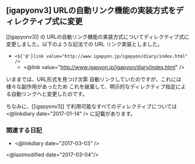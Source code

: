 ## [igapyonv3] URLの自動リンク機能の実装方式をディレクティブ式に変更

[[igapyonv3]] の URLの自動リンク機能の実装方式についてディレクティブ式に変更しました。以下のような記法での URL リンク実装としました。

* `<${'@'}link value="http://www.igapyon.jp/igapyon/diary/index.html" />`
  * <@link value="http://www.igapyon.jp/igapyon/diary/index.html" />

いままでは、URL形式を見つけ次第 自動リンクしていたのですが、これには様々な副作用があったため これを破棄して、明示的なディレクティブ指定による自動リンクへと変更したのです。

ちなみに、[[igapyonv3]] で利用可能なすべてのディレクティブについては <@linkdiary date="2017-01-14" /> に記載があります。

### 関連する日記

* <@linkdiary date="2017-03-03" />

<@lastmodified date="2017-03-04"/>

